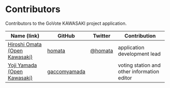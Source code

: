 Contributors
====
Contributors to the GoVote KAWASAKI project application.

| Name (link)                                                   | GitHub                               | Twitter                   | Contribution                                |
|---------------------------------------------------------------| ------------------------------------ |---------------------------|---------------------------------------------|
| [Hiroshi Omata (Open Kawasaki)](https://www.openkawasaki.org/) | [homata](http://github.com/homata)   | [@homata](https://twitter.com/homata) | application development lead                |
| [Yoji Yamada (Open Kawasaki)](https://www.openkawasaki.org/)                  | [gaccomyamada](https://github.com/gaccomyamada)   |                          | voting station and other information editor |






